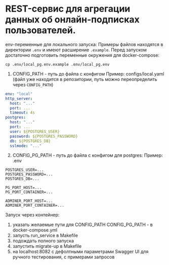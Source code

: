# REST-сервис для агрегации данных об онлайн-подписках пользователей.
env-переменные для локального запуска:
Примеры файлов находятся в директории `.env` и имеют расширение `.example`.
Перед запуском достаточно подготовить переменные окружения для docker-compose:

```
cp .env/local_pg.env.example .env/local_pg.env
```

1. CONFIG_PATH - путь до файла с конфигом
Пример: configs/local.yaml (файл уже находится в репозитории, путь можно переопределить через `CONFIG_PATH`)
```yaml
env: "local"
http_server:
  host: "..."
  port: ...
  timeout: 4s
postgres:
  host: "..."
  port: ...
  user: ${POSTGRES_USER}
  password: ${POSTGRES_PASSWORD}
  db: ${POSTGRES_DB}
  sslmode: "..."
```
2. CONFIG_PG_PATH - путь до файла с конфигом для postgres:
Пример: .env
```env
POSTGRES_USER=...
POSTGRES_PASSWORD=...
POSTGRES_DB=...

PG_PORT_HOST=...
PG_PORT_CONTAINER=...

ADMINER_PORT_HOST=...
ADMINER_PORT_CONTAINER=...
```

Запуск через контейнер:
1. указать желаемые пути для       CONFIG_PATH CONFIG_PG_PATH - в docker-compose.yml
2. запусть run_service в Makefile
3. подождать полного запуска 
4. запустить migrate-up в Makefile
5. нa localhost:8082 c дефолтными параметрами Swagger UI для ручного тестирования, с примерами запросов

